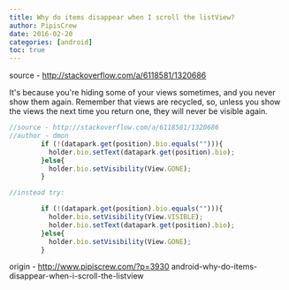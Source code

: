 ```yaml
---
title: Why do items disappear when I scroll the listView?
author: PipisCrew
date: 2016-02-20
categories: [android]
toc: true
---
```


source - http://stackoverflow.com/a/6118581/1320686

It's because you're hiding some of your views sometimes, and you never show them again. Remember that views are recycled, so, unless you show the views the next time you return one, they will never be visible again.

```js
//source - http://stackoverflow.com/a/6118581/1320686
//author - dmon
        if (!(datapark.get(position).bio.equals(""))){          
          holder.bio.setText(datapark.get(position).bio);
        }else{
          holder.bio.setVisibility(View.GONE);
        }

//instead try:

        if (!(datapark.get(position).bio.equals(""))){ 
          holder.bio.setVisibility(View.VISIBLE);         
          holder.bio.setText(datapark.get(position).bio);
        }else{
          holder.bio.setVisibility(View.GONE);
        }
```

origin - http://www.pipiscrew.com/?p=3930 android-why-do-items-disappear-when-i-scroll-the-listview